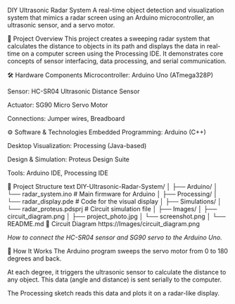 DIY Ultrasonic Radar System
A real-time object detection and visualization system that mimics a radar screen using an Arduino microcontroller, an ultrasonic sensor, and a servo motor.

🚀 Project Overview
This project creates a sweeping radar system that calculates the distance to objects in its path and displays the data in real-time on a computer screen using the Processing IDE. It demonstrates core concepts of sensor interfacing, data processing, and serial communication.

🛠️ Hardware Components
Microcontroller: Arduino Uno (ATmega328P)

Sensor: HC-SR04 Ultrasonic Distance Sensor

Actuator: SG90 Micro Servo Motor

Connections: Jumper wires, Breadboard

⚙️ Software & Technologies
Embedded Programming: Arduino (C++)

Desktop Visualization: Processing (Java-based)

Design & Simulation: Proteus Design Suite

Tools: Arduino IDE, Processing IDE

📁 Project Structure
text
DIY-Ultrasonic-Radar-System/
│
├── Arduino/
│   └── radar_system.ino    # Main firmware for Arduino
│
├── Processing/
│   └── radar_display.pde   # Code for the visual display
│
├── Simulations/
│   └── radar_proteus.pdsprj  # Circuit simulation file
│
├── Images/
│   ├── circuit_diagram.png
│   ├── project_photo.jpg
│   └── screenshot.png
│
└── README.md
🔌 Circuit Diagram
https://Images/circuit_diagram.png

*How to connect the HC-SR04 sensor and SG90 servo to the Arduino Uno.*

🧪 How It Works
The Arduino program sweeps the servo motor from 0 to 180 degrees and back.

At each degree, it triggers the ultrasonic sensor to calculate the distance to any object.
This data (angle and distance) is sent serially to the computer.

The Processing sketch reads this data and plots it on a radar-like display.
